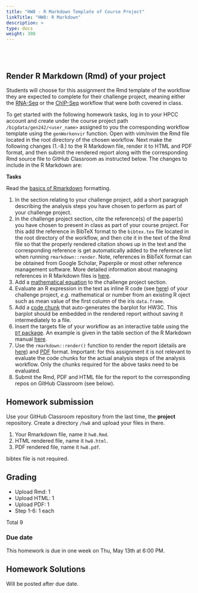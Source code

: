 ```yaml
---
title: "HW8 - R Markdown Template of Course Project"
linkTitle: "HW8: R Markdown"
description: >
type: docs
weight: 308
---
```


<br></br>

## Render R Markdown (Rmd) of your project

Students will choose for this assignment the Rmd template of the workflow they
are expected to complete for their challenge project, meaning either the
[RNA-Seq](https://girke.bioinformatics.ucr.edu/GEN242/tutorials/sprnaseq/sprnaseq/) or the 
[ChIP-Seq](https://girke.bioinformatics.ucr.edu/GEN242/tutorials/sprnaseq/sprnaseq/) workflow 
that were both covered in class.

To get started with the following homework tasks, log in to your HPCC account and create under the course project path `/bigdata/gen242/<user_name>` assigned 
to you the corresponding workflow template using the `genWorkenvir` function. Open with vim/nvim the Rmd file located in the root directory of the chosen workflow. Next make the
following changes (1.-8.) to the R Markdown file, render it to HTML and PDF format, and then submit the rendered report along with the corresponding Rmd source file to GitHub
Classroom as instructed below. The changes to include in the R Markdown are:
    
__Tasks__

Read the [basics of Rmarkdown](https://rmarkdown.rstudio.com/authoring_basics.html) formatting.

   1. In the section relating to your challenge project, add a short paragraph describing the analysis steps you have chosen to perform as part of your challenge project. 
   2. In the challenge project section, cite the reference(s) of the paper(s) you have chosen to present in class as part of your course project. For this add the
   reference in BibTeX format to the `bibtex.tex` file located in the root directory of the workflow, and then cite it in the text of the Rmd file so that the properly rendered 
   citation shows up in the text and the corresponding reference is get automatically added to the reference list when running `rmarkdown::render`. Note, references in BibTeX format can be obtained from 
   Google Scholar, Paperpile or most other reference management software. More detailed information about managing references in R Markdown files is [here](https://girke.bioinformatics.ucr.edu/GEN242/tutorials/rmarkdown/rmarkdown/#citations-and-bibliographies).
   3. Add a [mathematical equation](https://girke.bioinformatics.ucr.edu/GEN242/tutorials/rmarkdown/rmarkdown/#mathematical-equations) to the challenge project section.
   4. Evaluate an R expression in the text as inline R code (see [here](https://girke.bioinformatics.ucr.edu/GEN242/tutorials/rmarkdown/rmarkdown/#inline-r-code)) of your challenge project, _e.g._ mathematical or number from an existing R oject such as mean value of the first column of 
      the iris `data.frame`. 
   5. Add a [code chunk](https://girke.bioinformatics.ucr.edu/GEN242/tutorials/rmarkdown/rmarkdown/#r-code-chunks) that auto-generates the barplot for HW3C. This barplot should be embedded in the
      rendered report without saving it intermediately to a file.
   7. Insert the targets file of your workflow as an interactive table using the [`DT` package](https://rstudio.github.io/DT/). An example is given in the table section of the R Markdown manual [here](https://girke.bioinformatics.ucr.edu/GEN242/tutorials/rmarkdown/rmarkdown/#with-dtdatatable). 
   8. Use the `rmarkdown::render()` function to render the report (details are [here](https://girke.bioinformatics.ucr.edu/GEN242/tutorials/rmarkdown/rmarkdown/#render-rmd-script)) and 
      [PDF](https://bookdown.org/yihui/rmarkdown/pdf-document.html) format. Important: for this assignment it is not relevant to evaluate the 
      code chunks for the actual analysis steps of the analysis workflow. Only the chunks required for the above tasks need to be evaluated.
   8. Submit the Rmd, PDF and HTML file for the report to the corresponding repos on GitHub Classroom (see below).
   
## Homework submission

Use your GitHub Classroom repository from the last time, the **project** repository. Create a directory `/hw8` and upload your files in there.
1. Your Rmarkdown file, name it `hw8.Rmd`.
2. HTML rendered file, name it `hw8.html`.
3. PDF rendered file, name it `hw8.pdf`.

bibtex file is not required. 

## Grading
- Upload Rmd: 1
- Upload HTML: 1
- Upload PDF: 1
- Step 1-6: 1 each

Total 9 

### Due date

This homework is due in one week on Thu, May 13th at 6:00 PM.

## Homework Solutions

Will be posted after due date.

